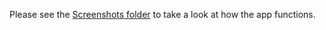 Please see the [Screenshots folder](https://github.com/gurjotkaurgill/HotelManagementSystem/tree/master/Screenshots) to take a look at how the app functions.
